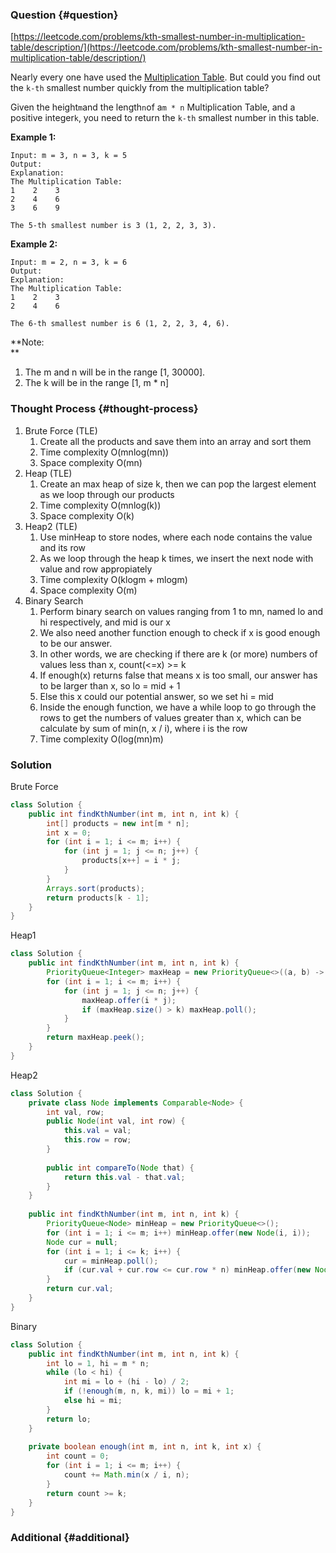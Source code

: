### Question {#question}

[https://leetcode.com/problems/kth-smallest-number-in-multiplication-table/description/](https://leetcode.com/problems/kth-smallest-number-in-multiplication-table/description/)

Nearly every one have used the [Multiplication Table](https://en.wikipedia.org/wiki/Multiplication_table). But could you find out the `k-th` smallest number quickly from the multiplication table?

Given the height`m`and the length`n`of a`m * n` Multiplication Table, and a positive integer`k`, you need to return the `k-th` smallest number in this table.

**Example 1:**

```
Input: m = 3, n = 3, k = 5
Output: 
Explanation: 
The Multiplication Table:
1    2    3
2    4    6
3    6    9

The 5-th smallest number is 3 (1, 2, 2, 3, 3).
```

**Example 2:**

```
Input: m = 2, n = 3, k = 6
Output: 
Explanation: 
The Multiplication Table:
1    2    3
2    4    6

The 6-th smallest number is 6 (1, 2, 2, 3, 4, 6).
```

**Note:  
**

1. The m and n will be in the range \[1, 30000\].
2. The k will be in the range \[1, m \* n\]

### Thought Process {#thought-process}

1. Brute Force \(TLE\)
   1. Create all the products and save them into an array and sort them
   2. Time complexity O\(mnlog\(mn\)\)
   3. Space complexity O\(mn\)
2. Heap \(TLE\)
   1. Create an max heap of size k, then we can pop the largest element as we loop through our products
   2. Time complexity O\(mnlog\(k\)\)
   3. Space complexity O\(k\)
3. Heap2 \(TLE\)
   1. Use minHeap to store nodes, where each node contains the value and its row
   2. As we loop through the heap k times, we insert the next node with value and row appropiately
   3. Time complexity O\(klogm + mlogm\)
   4. Space complexity O\(m\)
4. Binary Search
   1. Perform binary search on values ranging from 1 to mn, named lo and hi respectively, and mid is our x
   2. We also need another function enough to check if x is good enough to be our answer.
   3. In other words, we are checking if there are k \(or more\) numbers of values less than x, count\(&lt;=x\) &gt;= k
   4. If enough\(x\) returns false that means x is too small, our answer has to be larger than x, so lo = mid + 1
   5. Else this x could our potential answer, so we set hi = mid
   6. Inside the enough function, we have a while loop to go through the rows to get the numbers of values greater than x, which can be calculate by sum of min\(n, x / i\), where i is the row
   7. Time complexity O\(log\(mn\)m\)

### Solution

Brute Force

```java
class Solution {
    public int findKthNumber(int m, int n, int k) {
        int[] products = new int[m * n];
        int x = 0;
        for (int i = 1; i <= m; i++) {
            for (int j = 1; j <= n; j++) {
                products[x++] = i * j;
            }
        }
        Arrays.sort(products);
        return products[k - 1];
    }
}
```

Heap1

```java
class Solution {
    public int findKthNumber(int m, int n, int k) {
        PriorityQueue<Integer> maxHeap = new PriorityQueue<>((a, b) -> b - a);
        for (int i = 1; i <= m; i++) {
            for (int j = 1; j <= n; j++) {
                maxHeap.offer(i * j);
                if (maxHeap.size() > k) maxHeap.poll();
            }
        }
        return maxHeap.peek();
    }
}
```

Heap2

```java
class Solution {
    private class Node implements Comparable<Node> {
        int val, row;
        public Node(int val, int row) {
            this.val = val;
            this.row = row;
        }
        
        public int compareTo(Node that) {
            return this.val - that.val;
        }
    }
    
    public int findKthNumber(int m, int n, int k) {
        PriorityQueue<Node> minHeap = new PriorityQueue<>();
        for (int i = 1; i <= m; i++) minHeap.offer(new Node(i, i));
        Node cur = null;
        for (int i = 1; i <= k; i++) {
            cur = minHeap.poll();
            if (cur.val + cur.row <= cur.row * n) minHeap.offer(new Node(cur.val + cur.row, cur.row));
        }
        return cur.val;
    }
}
```

Binary

```java
class Solution {
    public int findKthNumber(int m, int n, int k) {
        int lo = 1, hi = m * n;
        while (lo < hi) {
            int mi = lo + (hi - lo) / 2;
            if (!enough(m, n, k, mi)) lo = mi + 1;
            else hi = mi;
        }
        return lo;
    }
    
    private boolean enough(int m, int n, int k, int x) {
        int count = 0;
        for (int i = 1; i <= m; i++) {
            count += Math.min(x / i, n);
        }
        return count >= k;
    }
}
```

### Additional {#additional}



